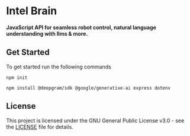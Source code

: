 # Intel Brain 
**JavaScript API for seamless robot control, natural language understanding with llms & more.**


<h2>Get Started</h2>
To get started run the following commands

```
npm init
```

```
npm install @deepgram/sdk @google/generative-ai express dotenv 
```


## License

This project is licensed under the GNU General Public License v3.0 - see the [LICENSE](./LICENSE) file for details.

